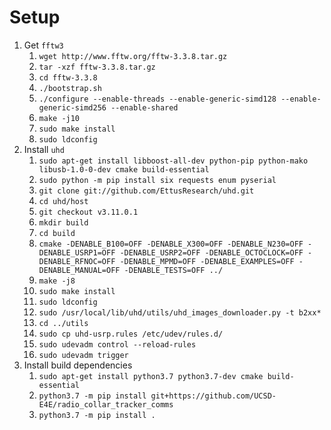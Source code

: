# Setup
1. Get `fftw3`
    1. `wget http://www.fftw.org/fftw-3.3.8.tar.gz`
    2. `tar -xzf fftw-3.3.8.tar.gz`
    3. `cd fftw-3.3.8`
    4. `./bootstrap.sh`
    5. `./configure --enable-threads --enable-generic-simd128 --enable-generic-simd256 --enable-shared`
    6. `make -j10`
    7. `sudo make install`
    8. `sudo ldconfig`
2. Install `uhd`
    1.  `sudo apt-get install libboost-all-dev python-pip python-mako libusb-1.0-0-dev cmake build-essential`
    2.  `sudo python -m pip install six requests enum pyserial`
    3.	`git clone git://github.com/EttusResearch/uhd.git`
    4.	`cd uhd/host`
    5.	`git checkout v3.11.0.1`
    6.	`mkdir build`
    7.	`cd build`
    8.	`cmake -DENABLE_B100=OFF -DENABLE_X300=OFF -DENABLE_N230=OFF -DENABLE_USRP1=OFF -DENABLE_USRP2=OFF -DENABLE_OCTOCLOCK=OFF -DENABLE_RFNOC=OFF -DENABLE_MPMD=OFF -DENABLE_EXAMPLES=OFF -DENABLE_MANUAL=OFF -DENABLE_TESTS=OFF ../`
    9.	`make -j8`
    10.	`sudo make install`
    11.	`sudo ldconfig`
    12.	`sudo /usr/local/lib/uhd/utils/uhd_images_downloader.py -t b2xx*`
    13. `cd ../utils`
    14. `sudo cp uhd-usrp.rules /etc/udev/rules.d/`
    15. `sudo udevadm control --reload-rules`
    16. `sudo udevadm trigger`
3. Install build dependencies
    1. `sudo apt-get install python3.7 python3.7-dev cmake build-essential`
    2. `python3.7 -m pip install git+https://github.com/UCSD-E4E/radio_collar_tracker_comms`
    3. `python3.7 -m pip install .`
